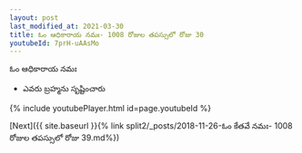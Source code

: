 ```yaml
---
layout: post
last_modified_at: 2021-03-30
title: ఓం ఆధికారాయ నమః- 1008 రోజుల తపస్సులో రోజు 30
youtubeId: 7prH-uAAsMo
---
```

 
 
 ఓం ఆధికారాయ నమః  
 
 -  ఎవరు బ్రహ్మను సృష్టించారు 
 
  
 
  
 
 
 
 
 
 


{% include youtubePlayer.html id=page.youtubeId %}
 
[Next]({{ site.baseurl }}{% link  split2/_posts/2018-11-26-ఓం కేతవే నమః- 1008 రోజుల తపస్సులో రోజు 39.md%})
 
